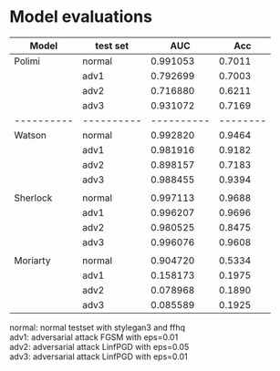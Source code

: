 # Model evaluations

| Model    | test set | AUC      | Acc    |
|----------|----------|----------|--------|
| Polimi   |  normal  | 0.991053 | 0.7011 |
|          |   adv1   | 0.792699 | 0.7003 |
|          |   adv2   | 0.716880 | 0.6211 |
|          |   adv3   | 0.931072 | 0.7169 |
|----------|----------|----------|--------|
| Watson   |  normal  | 0.992820 | 0.9464 |
|          |   adv1   | 0.981916 | 0.9182 |
|          |   adv2   | 0.898157 | 0.7183 |
|          |   adv3   | 0.988455 | 0.9394 |
|          |          |          |        |
| Sherlock |  normal  | 0.997113 | 0.9688 |
|          |   adv1   | 0.996207 | 0.9696 |
|          |   adv2   | 0.980525 | 0.8475 |
|          |   adv3   | 0.996076 | 0.9608 |
|          |          |          |        |
| Moriarty |  normal  | 0.904720 | 0.5334 |
|          |   adv1   | 0.158173 | 0.1975 |
|          |   adv2   | 0.078968 | 0.1890 |
|          |   adv3   | 0.085589 | 0.1925 |

normal: normal testset with stylegan3 and ffhq <br>
adv1: adversarial attack FGSM with eps=0.01 <br>
adv2: adversarial attack LinfPGD with eps=0.05 <br>
adv3: adversarial attack LinfPGD with eps=0.01 <br>



<!---
## Expectation

| Model/test set | AUC      | Acc    |
|----------------|----------|--------|
| Watson         | -------- | ------ |
| *normal*       |   High   |  High  |
| *adv* (1)      |   Low    |  Low   |
| Polimi         | -------- | ------ |
| *normal*       |   High   |  High  |
| *adv* (2)      |   Low    |  Low   |
| Sherlock       | -------- | ------ |
| *normal*       |   High   |  High  |
| *adv* (3)      |   High   |  High  |

(1) adversarial sample generation <br>
(2) adversarial sample transferability <br>
(3) adversarial training

## Watson/Sherlock v1
Initial model architecture (v1), adversarial attack FGSM with eps=0.01

| Model/test set | AUC      | Acc    |
|----------------|----------|--------|
| Watson         | -------- | ------ |
| *normal*       | 0.904720 | 0.5334 |
| *adv*          | 0.158173 | 0.1975 |
| Polimi         | -------- | ------ |
| *normal*       | 0.991053 | 0.7011 |
| *adv*          | 0.792699 | 0.7003 |
| Sherlock       | -------- | ------ |
| *normal*       | 0.735761 | 0.5184 |
| *adv*          | 0.792630 | 0.5213 |

## Watson/Sherlock v2
Initial model architecture (like v1), adversarial attack LinfPGD with eps=0.05

| Model/test set | AUC      | Acc    |
|----------------|----------|--------|
| Watson         | -------- | ------ |
| *normal*       | 0.904720 | 0.5334 |
| *adv*          | 0.078968 | 0.1890 |
| Polimi         | -------- | ------ |
| *normal*       | 0.991053 | 0.7011 |
| *adv*          | 0.716880 | 0.6211 |
| Sherlock       | -------- | ------ |
| *normal*       | 0.614204 | 0.4963 |
| *adv*          | 0.631619 | 0.5025 |

## Watson/Sherlock v3
Initial model architecture (like v1), adversarial attack LinfPGD with eps=0.01

| Model/test set | AUC      | Acc    |
|----------------|----------|--------|
| Watson         | -------- | ------ |
| *normal*       | 0.904720 | 0.5334 |
| *adv*          | 0.085589 | 0.1925 |
| Polimi         | -------- | ------ |
| *normal*       | 0.991053 | 0.7011 |
| *adv*          | 0.931072 | 0.7169 |
| Sherlock       | -------- | ------ |
| *normal*       | 0.857947 | 0.5131 |
| *adv*          | 0.841901 | 0.5115 |

## Watson/Sherlock v4

| Model/test set | AUC      | Acc    |
|----------------|----------|--------|
| Watson         | -------- | ------ |
| *normal*       |          |        |
| *adv*          |          |        |
| Polimi         | -------- | ------ |
| *normal*       |          |        |
| *adv*          |          |        |
| Sherlock       | -------- | ------ |
| *normal*       |          |        |
| *adv*          |          |        |
-->
